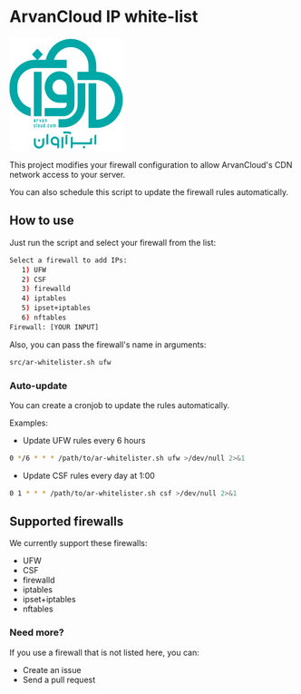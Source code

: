 # ArvanCloud IP white-list

![logo](.github/logo.svg)

This project modifies your firewall configuration to allow ArvanCloud's CDN network access to your server.

You can also schedule this script to update the firewall rules automatically.

## How to use

Just run the script and select your firewall from the list:

```bash
Select a firewall to add IPs:
   1) UFW
   2) CSF
   3) firewalld
   4) iptables
   5) ipset+iptables
   6) nftables
Firewall: [YOUR INPUT]
```

Also, you can pass the firewall's name in arguments:

```bash
src/ar-whitelister.sh ufw
```

### Auto-update

You can create a cronjob to update the rules automatically.

Examples:

* Update UFW rules every 6 hours

```bash
0 */6 * * * /path/to/ar-whitelister.sh ufw >/dev/null 2>&1
```

* Update CSF rules every day at 1:00

```bash
0 1 * * * /path/to/ar-whitelister.sh csf >/dev/null 2>&1
```

## Supported firewalls

We currently support these firewalls:

* UFW
* CSF
* firewalld
* iptables
* ipset+iptables
* nftables

### Need more?

If you use a firewall that is not listed here, you can:

* Create an issue
* Send a pull request
